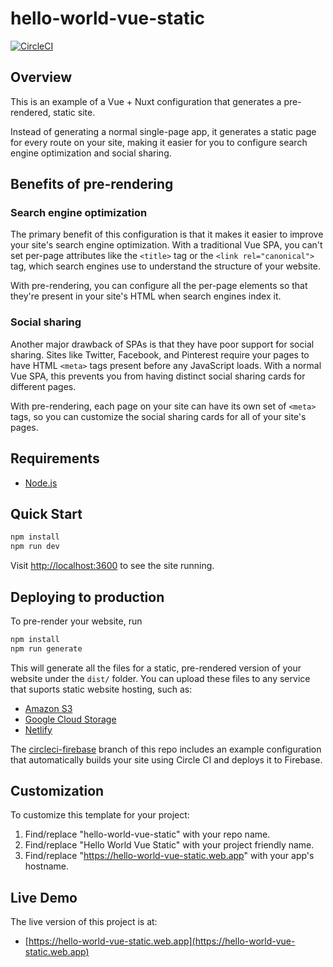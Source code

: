 # hello-world-vue-static

[![CircleCI](https://circleci.com/gh/mtlynch/hello-world-vue-static.svg?style=svg)](https://circleci.com/gh/mtlynch/hello-world-vue-static)

## Overview

This is an example of a Vue + Nuxt configuration that generates a pre-rendered, static site.

Instead of generating a normal single-page app, it generates a static page for every route on your site, making it easier for you to configure search engine optimization and social sharing.

## Benefits of pre-rendering

### Search engine optimization

The primary benefit of this configuration is that it makes it easier to improve your site's search engine optimization. With a traditional Vue SPA, you can't set per-page attributes like the `<title>` tag or the `<link rel="canonical">` tag, which search engines use to understand the structure of your website.

With pre-rendering, you can configure all the per-page elements so that they're present in your site's HTML when search engines index it.

### Social sharing

Another major drawback of SPAs is that they have poor support for social sharing. Sites like Twitter, Facebook, and Pinterest require your pages to have HTML `<meta>` tags present before any JavaScript loads. With a normal Vue SPA, this prevents you from having distinct social sharing cards for different pages.

With pre-rendering, each page on your site can have its own set of `<meta>` tags, so you can customize the social sharing cards for all of your site's pages.

## Requirements

- [Node.js](https://nodejs.org/en/download/)

## Quick Start

```bash
npm install
npm run dev
```

Visit [http://localhost:3600](http://localhost:3600) to see the site running.

## Deploying to production

To pre-render your website, run

```bash
npm install
npm run generate
```

This will generate all the files for a static, pre-rendered version of your website under the `dist/` folder. You can upload these files to any service that suports static website hosting, such as:

- [Amazon S3](https://docs.aws.amazon.com/AmazonS3/latest/dev/WebsiteHosting.html)
- [Google Cloud Storage](https://cloud.google.com/storage/docs/hosting-static-website)
- [Netlify](https://www.netlify.com/blog/2016/10/27/a-step-by-step-guide-deploying-a-static-site-or-single-page-app/)

The [circleci-firebase](https://github.com/mtlynch/hello-world-vue-static/tree/circleci-firebase) branch of this repo includes an example configuration that automatically builds your site using Circle CI and deploys it to Firebase.

## Customization

To customize this template for your project:

1. Find/replace "hello-world-vue-static" with your repo name.
1. Find/replace "Hello World Vue Static" with your project friendly name.
1. Find/replace "https://hello-world-vue-static.web.app" with your app's hostname.

## Live Demo

The live version of this project is at:

- [https://hello-world-vue-static.web.app](https://hello-world-vue-static.web.app)
